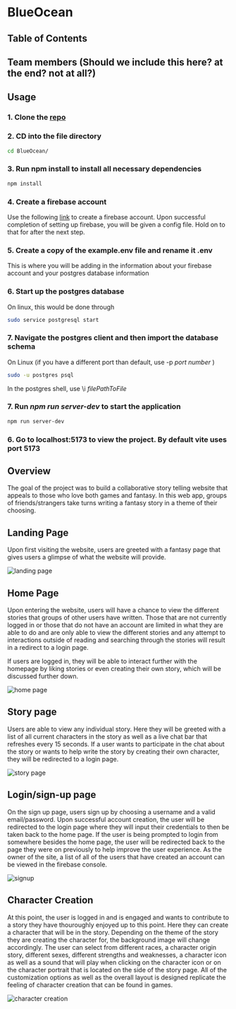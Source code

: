 # BlueOcean

## Table of Contents


## Team members (Should we include this here? at the end? not at all?)

## Usage

### 1. Clone the [repo](https://github.com/WhimsWorld/BlueOcean)
### 2. CD into the file directory
```bash
cd BlueOcean/
```
### 3. Run npm install to install all necessary dependencies
```bash
npm install
```
### 4. Create a firebase account
Use the following [link](https://console.firebase.google.com/u/0/) to create a firebase account. Upon successful completion of setting up firebase,
you will be given a config file. Hold on to that for after the next step.
### 5. Create a copy of the example.env file and rename it .env
This is where you will be adding in the information about your firebase account and your postgres database information
### 6. Start up the postgres database
On linux, this would be done through
```bash
sudo service postgresql start
```
### 7. Navigate the postgres client and then import the database schema
On Linux (if you have a different port than default, use -p <em>port number </em>)
```bash
sudo -u postgres psql
```
In the postgres shell, use \i <em>filePathToFile</em>

### 7. Run <em>npm run server-dev</em> to start the application
```bash
npm run server-dev
```
### 6. Go to localhost:5173 to view the project. By default vite uses port 5173

## Overview
The goal of the project was to build a collaborative story telling website that appeals to those
who love both games and fantasy. In this web app, groups of friends/strangers take turns writing a fantasy story in a theme
of their choosing.

## Landing Page
Upon first visiting the website, users are greeted with a fantasy page that gives users a glimpse of what
the website will provide.

![landing page](https://github.com/WhimsWorld/BlueOcean/assets/129362652/9ac0aac0-9589-44e8-9b7d-a394326f2a59)


## Home Page
Upon entering the website, users will have a chance to view the different stories that groups of other users have written.
Those that are not currently logged in or those that do not have an account are limited in what they are able to do and are
only able to view the different stories and any attempt to interactions outside of reading and searching through the stories will result
in a redirect to a login page.

If users are logged in, they will be able to interact further with the homepage by liking stories or even creating their own story,
which will be discussed further down.

![home page](https://github.com/WhimsWorld/BlueOcean/assets/129362652/7265edc6-c5b8-45b7-8a60-9749cc6a2cbb)


## Story page
Users are able to view any individual story. Here they will be greeted with a list of all
current characters in the story as well as a live chat bar that refreshes every 15 seconds.
If a user wants to participate in the chat about the story or wants to help write the story
by creating their own character, they will be redirected to a login page.

![story page](https://github.com/WhimsWorld/BlueOcean/assets/129362652/8e5ee5ff-7a1c-4709-9378-b9f63857f91d)


## Login/sign-up page
On the sign up page, users sign up by choosing a username and a valid email/password. Upon
successful account creation, the user will be redirected to the login page where they will
input their credentials to then be taken back to the home page. If the user is being prompted
to login from somewhere besides the home page, the user will be redirected back to the page
they were on previously to help improve the user experience. As the owner of the site, a list of
all of the users that have created an account can be viewed in the firebase console.

![signup](https://github.com/WhimsWorld/BlueOcean/assets/129362652/33454be2-de72-4c2f-8343-1efe272780c6)


## Character Creation
At this point, the user is logged in and is engaged and wants to contribute to a story
they have thouroughly enjoyed up to this point. Here they can create a character that will be in the
story. Depending on the theme of the story they are creating the character for, the background image will
change accordingly. The user can select from different races, a character origin story, different sexes, different strengths and
weaknesses, a character icon as well as a sound that will play when clicking on the character icon
or on the character portrait that is located on the side of the story page. All of the customization options as well
as the overall layout is designed replicate the feeling of character creation that can be found in games.

![character creation](https://github.com/WhimsWorld/BlueOcean/assets/129362652/176d4c39-3f3c-433c-af25-06b3907f5229)
